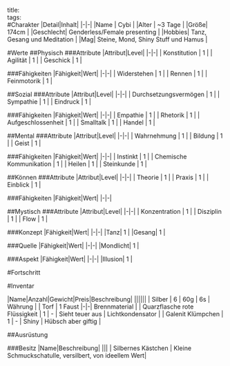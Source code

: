 title:   
tags:   
#Charakter
|Detail|Inhalt|
|-|-|
|Name | Cybi |
|Alter | ~3 Tage |
|Größe| 174cm |
|Geschlecht| Genderless/Female presenting |
|Hobbies| Tanz, Gesang und Meditation |
|Mag| Steine, Mond, Shiny Stuff und Hamus |

#Werte
##Physisch
###Attribute
|Attribut|Level|
|-|-|
| Konstitution | 1 |
| Agilität | 1 |
| Geschick | 1 |

###Fähigkeiten
|Fähigkeit|Wert|
|-|-|
| Widerstehen | 1 |
| Rennen | 1 |
| Feinmotorik | 1 |


##Sozial
###Attribute 
|Attribut|Level|
|-|-|
| Durchsetzungsvermögen | 1 |
| Sympathie | 1 |
| Eindruck | 1 |


###Fähigkeiten
|Fähigkeit|Wert|
|-|-|
| Empathie | 1 |
| Rhetorik | 1 |
| Aufgeschlossenheit | 1 |
| Smalltalk | 1 |
| Handel | 1 |


##Mental
###Attribute 
|Attribut|Level|
|-|-|
| Wahrnehmung | 1 |
| Bildung | 1 |
| Geist | 1 |


###Fähigkeiten
|Fähigkeit|Wert|
|-|-|
| Instinkt | 1 |
| Chemische Kommunikation | 1 |
| Heilen | 1 |
| Steinkunde | 1 |


##Können
###Attribute 
|Attribut|Level|
|-|-|
| Theorie | 1 |
| Praxis | 1 |
| Einblick | 1 |


###Fähigkeiten
|Fähigkeit|Wert|
|-|-|

##Mystisch
###Attribute 
|Attribut|Level|
|-|-|
| Konzentration | 1 |
| Disziplin | 1 |
| Flow | 1 |

###Konzept
|Fähigkeit|Wert|
|-|-|
|Tanz| 1 |
|Gesang| 1 |

###Quelle
|Fähigkeit|Wert|
|-|-|
|Mondlicht| 1 |

###Aspekt
|Fähigkeit|Wert|
|-|-|
|Illusion| 1 |


#Fortschritt

#Inventar

|Name|Anzahl|Gewicht|Preis|Beschreibung|
||||||
| Silber | 6 | 60g | 6s | Währung |
| Torf | 1 Faust |-|-| Brennmaterial |
| Quarzflasche rote Flüssigkeit | 1 | - | Sieht teuer aus | Lichtkondensator |
| Galenit Klümpchen | 1 | - | Shiny | Hübsch aber giftig |

##Ausrüstung

###Besitz
|Name|Beschreibung|
|||
| Silbernes Kästchen | Kleine Schmuckschatulle, versilbert, von ideellem Wert|